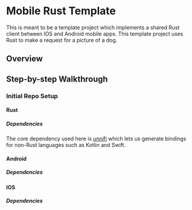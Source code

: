 # Mobile Rust Template

This is meant to be a template project which implements a shared Rust client between IOS and Android mobile apps. This template project uses Rust to make a request for a picture of a dog.

## Overview


## Step-by-step Walkthrough

### Initial Repo Setup

#### Rust

##### Dependencies

The core dependency used here is [unnifi](https://github.com/mozilla/uniffi-rs) which lets us generate bindings for non-Rust languages such as Kotlin and Swift.

#### Android

##### Dependencies

#### IOS

##### Dependencies
